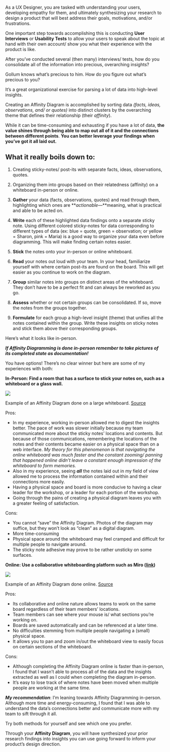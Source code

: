 

As a UX Designer, you are tasked with understanding your users, developing empathy for them, and ultimately synthesizing your research to design a product that will best address their goals, motivations, and/or frustrations.

One important step towards accomplishing this is conducting **User Interviews** or **Usability Tests** to allow your users to speak about the topic at hand with their own account/ show you what their experience with the product is like.

After you’ve conducted several (then many) interviews/ tests, how do you consolidate all of the information into precious, overarching insights?


Gollum knows what’s precious to him. How do you figure out what’s precious to you?

It’s a great organizational exercise for parsing a lot of data into high-level insights.

Creating an Affinity Diagram is accomplished by sorting data _(_facts, ideas, observations, and/ or quotes_)_ into distinct clusters by the overarching theme that defines their relationship (their _affinity_).

While it can be time-consuming and exhausting if you have a lot of data, **the value shines through being able to map out all of it and the connections between different points**. **You can better leverage your findings when you’ve got it all laid out.**

## **What it really boils down to:**

1. Creating sticky-notes/ post-its with separate facts, ideas, observations, quotes.
2. Organizing them into groups based on their relatedness (affinity) on a whiteboard in-person or online.

3. **Gather** your data (facts, observations, quotes) and read through them, highlighting which ones are **_actionable—_**meaning, what is practical and able to be acted on.
4. **Write** each of these highlighted data findings onto a separate sticky note. Using different colored sticky-notes for data corresponding to different types of data (ex: blue = quote, green = observation; or yellow = Sharon, pink = Maria) is a good way to organize your data even before diagramming. This will make finding certain notes easier.
5. **Stick** the notes onto your in-person or online whiteboard.
6. **Read** your notes out loud with your team. In your head, familiarize yourself with where certain post-its are found on the board. This will get easier as you continue to work on the diagram.
7. **Group** similar notes into groups on distinct areas of the whiteboard. They don’t have to be a perfect fit and can always be reworked as you go.
8. **Assess** whether or not certain groups can be consolidated. If so, move the notes from the groups together.
9. **Formulate** for each group a high-level insight (theme) that unifies all the notes contained within the group. Write these insights on sticky notes and stick them above their corresponding groups.

Here’s what it looks like in-person.

**_****If Affinity Diagramming is done in-person remember to take pictures of its completed state as documentation!****_**

You have options! There’s no clear winner but here are some of my experiences with both:

**In-Person: Find a room that has a surface to stick your notes on, such as a whiteboard or a glass wall.**

![](https://miro.medium.com/v2/resize:fit:1338/1*-ketLL8y5QxdmKFZWYIJOA.jpeg)

Example of an Affinity Diagram done on a large whiteboard. [Source](https://wiki.fluidproject.org/display/fluid/Content+Management+Affinity+Diagrams)

Pros:

- In my experience, working in-person allowed me to digest the insights better. The pace of work was slower initially because my team communicated more about the sticky notes’ locations and contents. But because of those communications, remembering the locations of the notes and their contents became easier on a physical space than on a web interface. _My theory for this phenomenon is that navigating the online whiteboard was much faster and the constant zooming/ panning that happened online didn’t leave a constant enough impression of the whiteboard to form memories._
- Also in my experience, seeing **_all_** the notes laid out in my field of view allowed me to process the information contained within and their connections more easily.
- Having a physical space and board is more conducive to having a clear leader for the workshop, or a leader for each portion of the workshop.
- Going through the pains of creating a physical diagram leaves you with a greater feeling of satisfaction.

Cons:

- You cannot “save” the Affinity Diagram. Photos of the diagram may suffice, but they won’t look as “clean” as a digital diagram.
- More time-consuming
- Physical space around the whiteboard may feel cramped and difficult for multiple people to navigate around.
- The sticky note adhesive may prove to be rather unsticky on some surfaces.

**Online: Use a collaborative whiteboarding platform such as Miro (**[**link**](https://miro.com/)**)**

![](https://miro.medium.com/v2/resize:fit:1400/1*R2gpgaXcEkFGZ52B2rumng.png)

Example of an Affinity Diagram done online. [Source](https://www.pinterest.com/pin/272678952423352550/?lp=true)

Pros:

- Its collaborative and online nature allows teams to work on the same board regardless of their team members’ locations.
- Team members can see where your mouse is/ what sections you’re working on.
- Boards are saved automatically and can be referenced at a later time.
- No difficulties stemming from multiple people navigating a (small) physical space.
- It allows you to pan and zoom in/out the whiteboard view to easily focus on certain sections of the whiteboard.

Cons:

- Although completing the Affinity Diagram online is faster than in-person, I found that I wasn’t able to process all of the data and the insights extracted as well as I could when completing the diagram in-person.
- It’s easy to lose track of where notes have been moved when multiple people are working at the same time.

**_My recommendation_**: I’m leaning towards Affinity Diagramming in-person. Although more time and energy-consuming, I found that I was able to understand the data’s connections better and communicate more with my team to sift through it all.

Try both methods for yourself and see which one you prefer.

Through your **Affinity Diagram**, you will have synthesized your prior research findings into insights you can use going forward to inform your product’s design direction.